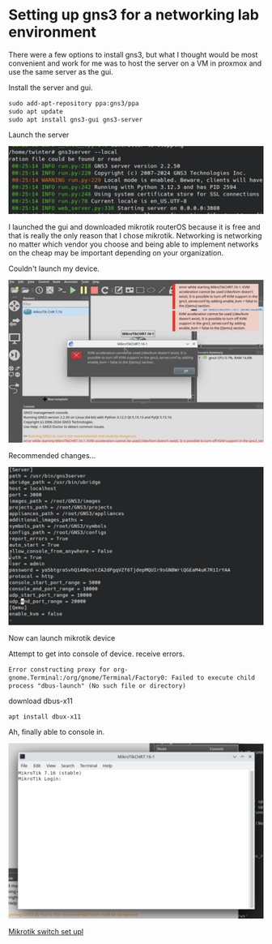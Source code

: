 # Setting up gns3 for a networking lab environment

There were a few options to install gns3, but what I thought would be most convenient and work for me was to host the server on a VM in proxmox and use the same server as the gui. 

Install the server and gui. 

```
sudo add-apt-repository ppa:gns3/ppa
sudo apt update
sudo apt install gns3-gui gns3-server
```
Launch the server

![alt text](images/startserver.png)

I launched the gui and downloaded mikrotik routerOS because it is free and that is really the only reason that I chose mikrotik. Networking is networking no matter which vendor you choose and being able to implement networks on the cheap may be important depending on your organization.

Couldn't launch my device. 

![alt text](images/mikrotikqemu.png)

Recommended changes... 

![alt text](images/Qemukvm.png)

Now can launch mikrotik device 

Attempt to get into console of device. receive errors. 

```
Error constructing proxy for org-gnome.Terminal:/org/gnome/Terminal/Factory0: Failed to execute child process "dbus-launch" (No such file or directory)
```

download dbus-x11

```
apt install dbux-x11
```

Ah, finally able to console in. 

![alt text](images/mikrotikconsole.png)

[Mikrotik switch set upl](https://github.com/tcwinter/mikrotikswitching.git)
